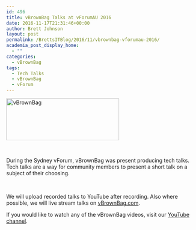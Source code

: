 ```yaml
---
id: 496
title: vBrownBag Talks at vForumAU 2016
date: 2016-11-17T21:31:46+00:00
author: Brett Johnson
layout: post
permalink: /BrettsITBlog/2016/11/vbrownbag-vforumau-2016/
academia_post_display_home:
  - ""
categories:
  - vBrownBag
tags:
  - Tech Talks
  - vBrownBag
  - vForum
---
```

<img class="alignnone size-medium wp-image-384" src="https://sdbrett.com/assets/images/2016/10/VBB_logo_landsc_transp565x209px-300x111.png" alt="vBrownBag" width="300" height="111" srcset="https://sdbrett.com/assets/images2016/10/VBB_logo_landsc_transp565x209px-300x111.png 300w, https://sdbrett.com/assets/images2016/10/VBB_logo_landsc_transp565x209px-260x96.png 260w, https://sdbrett.com/assets/images2016/10/VBB_logo_landsc_transp565x209px.png 565w" sizes="(max-width: 300px) 100vw, 300px" />

&nbsp;

During the Sydney vForum, vBrownBag was present producing tech talks. Tech talks are a way for community members to present a short talk on a subject of their choosing.

&nbsp;

We will upload recorded talks to YouTube after recording. Also where possible, we will live stream talks on [vBrownBag.com](http://vBrownBag.com).

If you would like to watch any of the vBrownBag videos, visit our [YouTube channel](https://www.youtube.com/channel/UCaZf13iWhwnBdpIkrEmHLbA/playlists).

&nbsp;